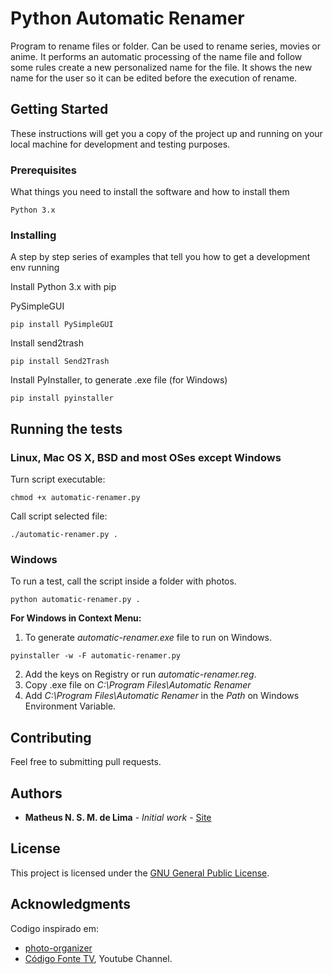 # Python Automatic Renamer

Program to rename files or folder. Can be used to rename series, movies or anime. It performs an automatic processing of the name file and follow some rules create a new personalized name for the file. It shows the new name for the user so it can be edited before the execution of rename.

## Getting Started

These instructions will get you a copy of the project up and running on your local machine for development and testing purposes.

### Prerequisites

What things you need to install the software and how to install them

```
Python 3.x
```

### Installing

A step by step series of examples that tell you how to get a development env running

Install Python 3.x with pip

PySimpleGUI

```
pip install PySimpleGUI
```

Install send2trash

```
pip install Send2Trash
```

Install PyInstaller, to generate .exe file (for Windows)

```
pip install pyinstaller
```


## Running the tests

### Linux, Mac OS X, BSD and most OSes except Windows
Turn script executable:

```
chmod +x automatic-renamer.py
```

Call script selected file:

```
./automatic-renamer.py .
```

### Windows

To run a test, call the script inside a folder with photos.

```
python automatic-renamer.py .
```

**For Windows in Context Menu:**

1. To generate *automatic-renamer.exe* file to run on Windows.

```
pyinstaller -w -F automatic-renamer.py
```

2. Add the keys on Registry or run *automatic-renamer.reg*.
3. Copy .exe file on *C:\Program Files\Automatic Renamer*
4. Add *C:\Program Files\Automatic Renamer* in the *Path* on Windows Environment Variable.

## Contributing

Feel free to submitting pull requests.

## Authors

* **Matheus N. S. M. de Lima** - *Initial work* - [Site](https://imanasomali.vercel.app)


## License

This project is licensed under the [GNU General Public License](https://opensource.org/licenses/GPL-3.0).

## Acknowledgments

Codigo inspirado em:
* [photo-organizer](https://github.com/gabrielfroes/photo-organizer)
* [Código Fonte TV](https://www.youtube.com/codigofontetv), Youtube Channel.